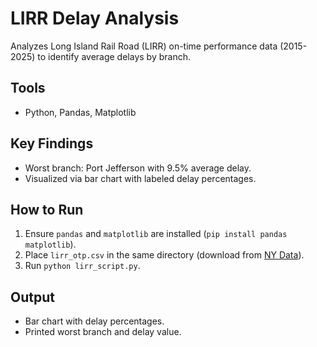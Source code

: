 # LIRR Delay Analysis
Analyzes Long Island Rail Road (LIRR) on-time performance data (2015-2025) to identify average delays by branch.

## Tools
- Python, Pandas, Matplotlib

## Key Findings
- Worst branch: Port Jefferson with 9.5% average delay.
- Visualized via bar chart with labeled delay percentages.

## How to Run
1. Ensure `pandas` and `matplotlib` are installed (`pip install pandas matplotlib`).
2. Place `lirr_otp.csv` in the same directory (download from [NY Data](https://data.ny.gov/Transportation/MTA-LIRR-On-Time-Performance-Beginning-2015/6kq9-5ikh)).
3. Run `python lirr_script.py`.

## Output
- Bar chart with delay percentages.
- Printed worst branch and delay value.
